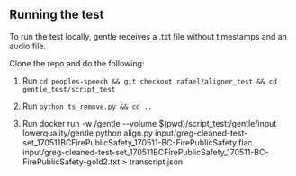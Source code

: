 ## Running the test
To run the test locally, gentle receives a .txt file without timestamps and an audio file.

Clone the repo and do the following:

1. Run `cd peoples-speech && git checkout rafael/aligner_test && cd gentle_test/script_test`

2. Run `python ts_remove.py && cd ..`

3. Run 
    docker run -w /gentle --volume $(pwd)/script_test:/gentle/input lowerquality/gentle python align.py input/greg-cleaned-test-set_170511BCFirePublicSafety_170511-BC-FirePublicSafety.flac input/greg-cleaned-test-set_170511BCFirePublicSafety_170511-BC-FirePublicSafety-gold2.txt > transcript.json